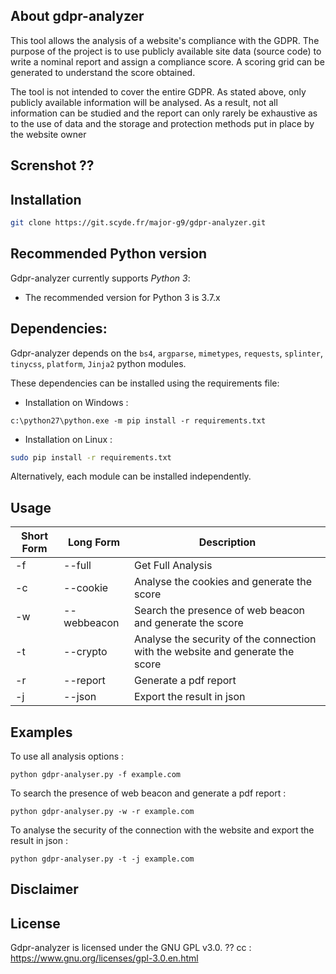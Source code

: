 
## About gdpr-analyzer
This tool allows the analysis of a website's compliance with the GDPR.
The purpose of the project is to use publicly available site data (source code) to write a nominal report and assign a compliance score. A scoring grid can be generated to understand the score obtained.

The tool is not intended to cover the entire GDPR. As stated above, only publicly available information will be analysed. As a result, not all information can be studied and the report can only rarely be exhaustive as to the use of data and the storage and protection methods put in place by the website owner
## Screnshot ??

## Installation
```bash
git clone https://git.scyde.fr/major-g9/gdpr-analyzer.git
```
## Recommended Python version
Gdpr-analyzer currently supports *Python 3*:
* The recommended version for Python 3 is 3.7.x

## Dependencies:
Gdpr-analyzer depends on the `bs4`, `argparse`, `mimetypes`, `requests`, `splinter`, `tinycss`, `platform`, `Jinja2` python modules.

These dependencies can be installed using the requirements file:
* Installation on Windows :
```
c:\python27\python.exe -m pip install -r requirements.txt
```
* Installation on Linux :
```bash
sudo pip install -r requirements.txt
```

Alternatively, each module can be installed independently.
## Usage

Short Form    | Long Form     | Description
------------- | ------------- |-------------
-f            | --full        | Get Full Analysis
-c            | --cookie      | Analyse the cookies and generate the score
-w            | --webbeacon   | Search the presence of web beacon and generate the score
-t            | --crypto      | Analyse the security of the connection with the website and generate the score
-r            | --report      | Generate a pdf report
-j            | --json        | Export the result in json

## Examples
To use all analysis options :

`python gdpr-analyser.py -f example.com`

To search the presence of web beacon and generate a pdf report :

`python gdpr-analyser.py -w -r example.com`

To analyse the security of the connection with the website and export the result in json :

`python gdpr-analyser.py -t -j example.com`

## Disclaimer

## License
Gdpr-analyzer is licensed under the GNU GPL v3.0. ??
cc : https://www.gnu.org/licenses/gpl-3.0.en.html
